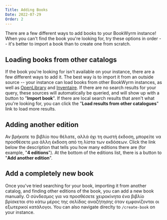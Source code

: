```yaml
---
Title: Adding Books
Date: 2022-07-29
Order: 2
---
```


There are a few different ways to add books to your BookWyrm instance! When you can't find the book you're looking for, try these options in order -- it's better to import a book than to create one from scratch.

## Loading books from other catalogs

If the book you're looking for isn't available on your instance, there are a few different ways to add it. The best way is to import it from an outside source -- your instance can load books from other BookWyrm instances, as well as [OpenLibrary](http://openlibrary.org/) and [Inventaire](http://inventaire.io/). If there are no search results for your query, these sources will automatically be queried, and will show up with a button to "**Import book**". If there are local search results that aren't what you're looking for, you can click the "**Load results from other catalogues**" link to load more results.


## Adding another edition

Αν βρήκατε το βιβλίο που θέλατε, αλλά όχι τη σωστή έκδοση, μπορείτε να προσθέσετε μια άλλη έκδοση από τη λίστα των εκδόσεων. Click the link below the description that tells you how many editions there are (for example, "**4 editions**"). At the bottom of the editions list, there is a button to "**Add another edition**".

## Add a completely new book

Once you've tried searching for your book, importing it from another catalog, and finding other editions of the book, you can add a new book manually. Ο σύνδεσμος για να προσθέσετε χειροκίνητα ένα βιβλίο βρίσκεται στο κάτω μέρος της σελίδας αναζήτησης όταν εμφανίζονται οι εξωτερικοί κατάλογοι. You can also navigate direclty to `/create-book` on your instance.
